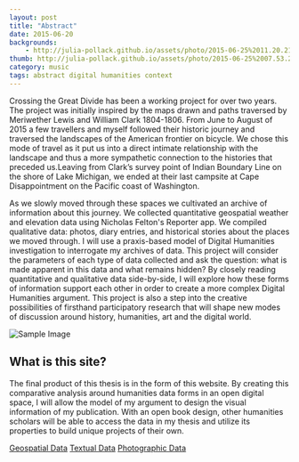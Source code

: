 ```yaml
---
layout: post
title: "Abstract"
date: 2015-06-20
backgrounds:
    - http://julia-pollack.github.io/assets/photo/2015-06-25%2011.20.21.jpg
thumb: http://julia-pollack.github.io/assets/photo/2015-06-25%2007.53.28-1.jpg
category: music
tags: abstract digital humanities context
---
```


Crossing the Great Divide has been a working project for over two years. The project was initially inspired by the maps drawn and paths traversed by Meriwether Lewis and William Clark 1804-1806. From June to August of 2015 a few travellers and myself followed their historic journey and traversed the landscapes of the American frontier on bicycle. We chose this mode of travel as it put us into a direct intimate relationship with the landscape and thus a more sympathetic connection to the histories that preceded us.Leaving from Clark’s survey point of Indian Boundary Line on the shore of Lake Michigan, we ended at their last campsite at Cape Disappointment on the Pacific coast of Washington. 

As we slowly moved through these spaces we cultivated an archive of information about this journey. We collected quantitative geospatial weather and elevation data using Nicholas Felton's Reporter app. We compiled qualitative data: photos, diary entries, and historical stories about the places we moved through. I will use a praxis-based model of Digital Humanities investigation to interrogate my archives of data. This project will consider the parameters of each type of data collected and ask the question: what is made apparent in this data and what remains hidden? By closely reading quantitative and qualitative data side-by-side, I will explore how these forms of information support each other in order to create a more complex Digital Humanities argument. This project is also a step into the creative possibilities of firsthand participatory research that will shape new modes of discussion around history, humanities, art and the digital world. 

    
![Sample Image](http://julia-pollack.github.io/assets/photo/2015-08-18%2014.29.47.jpg)

## What is this site?
The final product of this thesis is in the form of this website. By creating this comparative analysis around humanities data forms in an open digital space, I will allow the model of my argument to design the visual information of my publication. With an open book design, other humanities scholars will be able to access the data in my thesis and utilize its properties to build unique projects of their own.

<a href="https://github.com/julia-pollack/julia-pollack.github.io/tree/master/assets/geospacial/reporter_app">Geospatial Data</a>
<a href="https://github.com/julia-pollack/julia-pollack.github.io/blob/master/assets/journal/journals.txt">Textual Data</a>
<a href="https://github.com/julia-pollack/julia-pollack.github.io/tree/master/assets/photo">Photographic Data</a>

